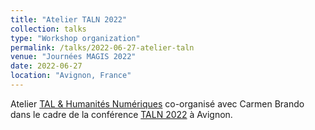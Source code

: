 ```yaml
---
title: "Atelier TALN 2022"
collection: talks
type: "Workshop organization"
permalink: /talks/2022-06-27-atelier-taln
venue: "Journées MAGIS 2022"
date: 2022-06-27
location: "Avignon, France"
---
```


Atelier <a href="https://hns-magis.github.io/2022-06-27-atelier-taln2022/">TAL & Humanités Numériques</a> co-organisé avec Carmen Brando dans le cadre de la conférence <a href="https://taln2022.univ-avignon.fr">TALN 2022</a> à Avignon.


